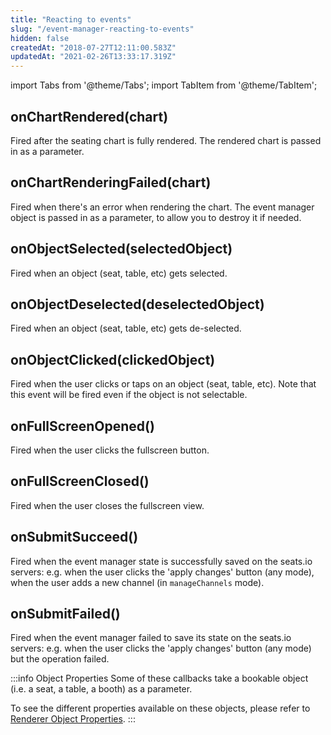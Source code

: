 ```yaml
---
title: "Reacting to events"
slug: "/event-manager-reacting-to-events"
hidden: false
createdAt: "2018-07-27T12:11:00.583Z"
updatedAt: "2021-02-26T13:33:17.319Z"
---
```


import Tabs from '@theme/Tabs';
import TabItem from '@theme/TabItem';

## onChartRendered(chart)
Fired after the seating chart is fully rendered. The rendered chart is passed in as a parameter.

## onChartRenderingFailed(chart)
Fired when there's an error when rendering the chart.
The event manager object is passed in as a parameter, to allow you to destroy it if needed.

## onObjectSelected(selectedObject)
Fired when an object (seat, table, etc) gets selected.

## onObjectDeselected(deselectedObject)
Fired when an object (seat, table, etc) gets de-selected.

## onObjectClicked(clickedObject)
Fired when the user clicks or taps on an object (seat, table, etc). Note that this event will be fired even if the object is not selectable.

## onFullScreenOpened()
Fired when the user clicks the fullscreen button. 

## onFullScreenClosed()
Fired when the user closes the fullscreen view. 

## onSubmitSucceed()
Fired when the event manager state is successfully saved on the seats.io servers: e.g. when the user clicks the 'apply changes' button (any mode), when the user adds a new channel (in `manageChannels` mode).

## onSubmitFailed()
Fired when the event manager failed to save its state on the seats.io servers: e.g. when the user clicks the 'apply changes' button (any mode) but the operation failed. 


:::info Object Properties
Some of these callbacks take a bookable object (i.e. a seat, a table, a booth)  as a parameter.

To see the different properties available on these objects, please refer to [Renderer Object Properties](doc:renderer-object-properties).
:::

